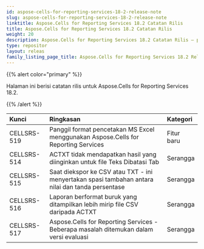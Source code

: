 ```yaml
---
id: aspose-cells-for-reporting-services-18-2-release-note
slug: aspose-cells-for-reporting-services-18-2-release-note
linktitle: Aspose.Cells for Reporting Services 18.2 Catatan Rilis
title: Aspose.Cells for Reporting Services 18.2 Catatan Rilis
weight: 20
description: Aspose.Cells for Reporting Services 18.2 Catatan Rilis – pembaruan dan perbaikan terkini
type: repositor
layout: releas
family_listing_page_title: Aspose.Cells for Reporting Services 18.2 Release Note
---
```

{{% alert color="primary" %}} 

Halaman ini berisi catatan rilis untuk Aspose.Cells for Reporting Services 18.2.

{{% /alert %}} 

|**Kunci**|**Ringkasan**|**Kategori**|
| :- | :- | :- |
|CELLSRS-519|Panggil format pencetakan MS Excel menggunakan Aspose.Cells for Reporting Services|Fitur baru|
|CELLSRS-514|ACTXT tidak mendapatkan hasil yang diinginkan untuk file Teks Dibatasi Tab|Serangga|
|CELLSRS-515|Saat diekspor ke CSV atau TXT - ini menyertakan spasi tambahan antara nilai dan tanda persentase|Serangga|
|CELLSRS-516|Laporan berformat buruk yang ditampilkan lebih mirip file CSV daripada ACTXT|Serangga|
|CELLSRS-517|Aspose.Cells for Reporting Services - Beberapa masalah ditemukan dalam versi evaluasi|Serangga|

